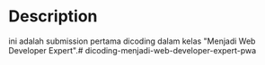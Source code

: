 # Description

ini adalah submission pertama dicoding dalam kelas "Menjadi Web Developer Expert".# dicoding-menjadi-web-developer-expert-pwa
